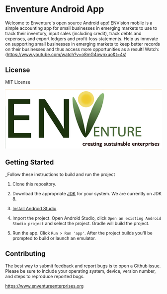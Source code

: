 # Enventure Android App

Welcome to Enventure's open source Android app! ENVision mobile is a simple accounting app for small businesses in emerging markets to use to track their inventory, input sales (including credit), track debts and expenses, and export ledgers and profit-loss statements. Help us innovate on supporting small businesses in emerging markets to keep better records on their businesses and thus access more opportunities as a result! Watch: (https://www.youtube.com/watch?v=o8mG4ownxuo&t=4s)

## License
MIT License

![Enventure for Android](.github/enventurelogo.png)


## Getting Started

_Follow these instructions to build and run the project

1. Clone this repository.
2. Download the appropriate [JDK](http://www.oracle.com/technetwork/java/javase/downloads/jdk8-downloads-2133151.html)
for your system. We are currently on JDK 8.
3. [Install Android Studio](https://developer.android.com/sdk/index.html).

4. Import the project. Open Android Studio, click `Open an existing Android
   Studio project` and select the project. Gradle will build the project.
5. Run the app. Click `Run > Run 'app'`. After the project builds you'll be
   prompted to build or launch an emulator.


## Contributing

The best way to submit feedback and report bugs is to open a Github issue.
Please be sure to include your operating system, device, version number, and
steps to reproduce reported bugs.

https://www.enventureenterprises.org
